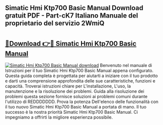 ## Simatic Hmi Ktp700 Basic Manual Download gratuit PDF - Part-cK7 Italiano Manuale del proprietario del servizio 2WmiQ

# <h2><a href="http://df9mnpw.blite.top/?on=Simatic+Hmi+Ktp700+Basic+Manual">🔗Download 👉🔴 Simatic Hmi Ktp700 Basic Manual</a></h2>

[![Simatic Hmi Ktp700 Basic Manual download](https://i.imgur.com/lujVjoI.png)](http://df9mnpw.blite.top/?on=Simatic+Hmi+Ktp700+Basic+Manual)
Benvenuto nel manuale di Istruzioni per il tuo Simatic Hmi Ktp700 Basic Manual appena configurato. Questa guida completa è progettata per aiutarti a iniziare con il tuo prodotto e darti una comprensione approfondita delle sue caratteristiche, funzioni e capacità. Troverai istruzioni chiare per L'installazione, L'uso, la manutenzione e la risoluzione dei problemi. Guida alla risoluzione dei problemi questa sezione fornisce soluzioni ai problemi comuni durante l'utilizzo di REDDDDDDD. Prova la potenza Dell'elenco delle funzionalità con il tuo nuovo Simatic Hmi Ktp700 Basic Manual a portata di mano. Il tuo successo è la nostra priorità Simatic Hmi Ktp700 Basic Manual. Ci impegniamo a offrirti la migliore esperienza possibile.

